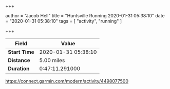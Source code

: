 +++

author = "Jacob Hell"
title = "Huntsville Running 2020-01-31 05:38:10"
date = "2020-01-31 05:38:10"
tags = [
    "activity", "running"
]

+++

<!--more-->

|Field  |Value  |
|--- | --- |
|**Start Time**|2020-01-31 05:38:10|
|**Distance**|5.00 miles|
|**Duration**|0:47:11.291000|

https://connect.garmin.com/modern/activity/4498077500